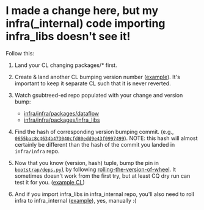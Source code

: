 # I made a change here, but my infra(_internal) code importing infra_libs doesn't see it!

Follow this:
1. Land your CL changing packages/* first.

1. Create & land another CL bumping version number
([example](https://chromium-review.googlesource.com/1237046)).
It's important to keep it separate CL such that it is never reverted.

1. Watch gsubtreed-ed repo populated with your change and version bump:
   * [infra/infra/packages/dataflow](https://chromium.googlesource.com/infra/infra/packages/dataflow)
   * [infra/infra/packages/infra_libs](https://chromium.googlesource.com/infra/infra/packages/infra_libs)

1. Find the hash of corresponding version bumping commit.
   (e.g., [`0655bac8c4634b473040cfd80edd9e43f0997499`](https://chromium.googlesource.com/infra/infra/packages/infra_libs/+/0655bac8c4634b473040cfd80edd9e43f0997499)).
   NOTE: this hash will almost certainly be different than the hash of
   the commit you landed in `infra/infra` repo.

1. Now that you know (version, hash) tuple, bump the pin in [`bootstrap/deps.pyl`](../bootstrap/deps.pyl) by
   following
   [rolling-the-version-of-wheel](../bootstrap/README.md#rolling-the-version-of-wheel).
   It sometimes doesn't work from the first try, but at least CQ dry run can test it
   for you. ([example
   CL](https://chromium-review.googlesource.com/c/infra/infra/+/1289007))

1. And if you import infra_libs in infra_internal repo, you'll also need to roll infra
   to infra_internal ([example](https://crrev.com/i/795199)), yes, manually :(
